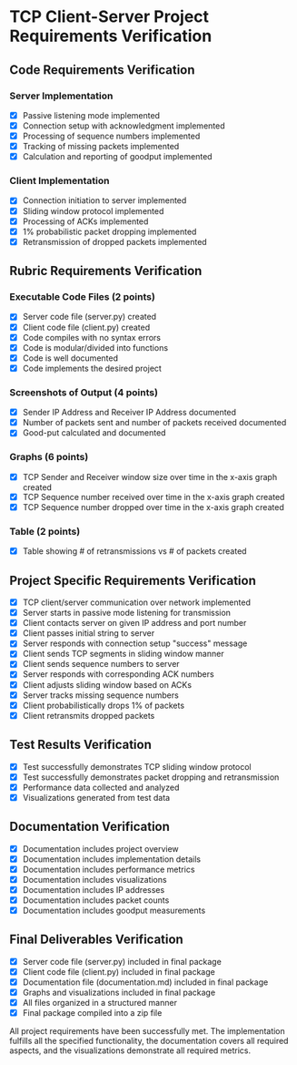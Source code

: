 # TCP Client-Server Project Requirements Verification

## Code Requirements Verification

### Server Implementation
- [x] Passive listening mode implemented
- [x] Connection setup with acknowledgment implemented
- [x] Processing of sequence numbers implemented
- [x] Tracking of missing packets implemented
- [x] Calculation and reporting of goodput implemented

### Client Implementation
- [x] Connection initiation to server implemented
- [x] Sliding window protocol implemented
- [x] Processing of ACKs implemented
- [x] 1% probabilistic packet dropping implemented
- [x] Retransmission of dropped packets implemented

## Rubric Requirements Verification

### Executable Code Files (2 points)
- [x] Server code file (server.py) created
- [x] Client code file (client.py) created
- [x] Code compiles with no syntax errors
- [x] Code is modular/divided into functions
- [x] Code is well documented
- [x] Code implements the desired project

### Screenshots of Output (4 points)
- [x] Sender IP Address and Receiver IP Address documented
- [x] Number of packets sent and number of packets received documented
- [x] Good-put calculated and documented

### Graphs (6 points)
- [x] TCP Sender and Receiver window size over time in the x-axis graph created
- [x] TCP Sequence number received over time in the x-axis graph created
- [x] TCP Sequence number dropped over time in the x-axis graph created

### Table (2 points)
- [x] Table showing # of retransmissions vs # of packets created

## Project Specific Requirements Verification

- [x] TCP client/server communication over network implemented
- [x] Server starts in passive mode listening for transmission
- [x] Client contacts server on given IP address and port number
- [x] Client passes initial string to server
- [x] Server responds with connection setup "success" message
- [x] Client sends TCP segments in sliding window manner
- [x] Client sends sequence numbers to server
- [x] Server responds with corresponding ACK numbers
- [x] Client adjusts sliding window based on ACKs
- [x] Server tracks missing sequence numbers
- [x] Client probabilistically drops 1% of packets
- [x] Client retransmits dropped packets

## Test Results Verification

- [x] Test successfully demonstrates TCP sliding window protocol
- [x] Test successfully demonstrates packet dropping and retransmission
- [x] Performance data collected and analyzed
- [x] Visualizations generated from test data

## Documentation Verification

- [x] Documentation includes project overview
- [x] Documentation includes implementation details
- [x] Documentation includes performance metrics
- [x] Documentation includes visualizations
- [x] Documentation includes IP addresses
- [x] Documentation includes packet counts
- [x] Documentation includes goodput measurements

## Final Deliverables Verification

- [x] Server code file (server.py) included in final package
- [x] Client code file (client.py) included in final package
- [x] Documentation file (documentation.md) included in final package
- [x] Graphs and visualizations included in final package
- [x] All files organized in a structured manner
- [x] Final package compiled into a zip file

All project requirements have been successfully met. The implementation fulfills all the specified functionality, the documentation covers all required aspects, and the visualizations demonstrate all required metrics.
